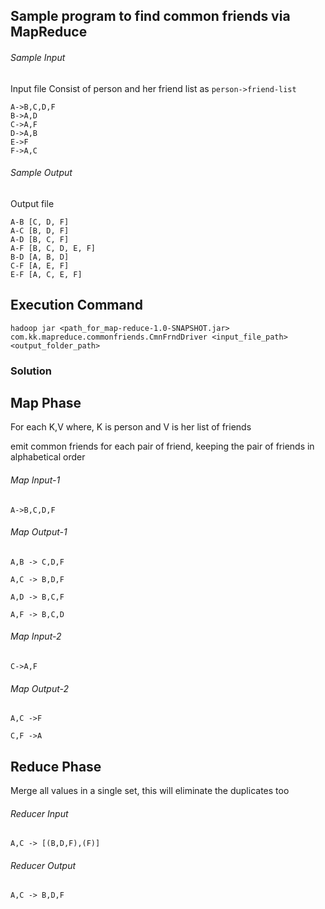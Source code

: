 
## Sample program to find common friends via MapReduce

###### Sample Input
Input file Consist of person and her friend list as `person->friend-list`

```
A->B,C,D,F
B->A,D
C->A,F
D->A,B
E->F
F->A,C
```

###### Sample Output 
Output file
```
A-B	[C, D, F]
A-C	[B, D, F]
A-D	[B, C, F]
A-F	[B, C, D, E, F]
B-D	[A, B, D]
C-F	[A, E, F]
E-F	[A, C, E, F]
```


## Execution Command  
`hadoop jar <path_for_map-reduce-1.0-SNAPSHOT.jar> com.kk.mapreduce.commonfriends.CmnFrndDriver <input_file_path>  <output_folder_path>`


###  Solution


## Map Phase
For each K,V where, 
K is person 
 and V is her list of friends 

emit common friends for each pair of friend, keeping the pair of friends in alphabetical order

######  Map Input-1 
```
A->B,C,D,F
```

###### Map Output-1
```
A,B -> C,D,F

A,C -> B,D,F

A,D -> B,C,F

A,F -> B,C,D
```

 
######  Map Input-2 
```
C->A,F
```
######  Map Output-2

```
A,C ->F

C,F ->A
```

## Reduce Phase
Merge all values in a single set, this will eliminate the duplicates too

######  Reducer Input
```
A,C -> [(B,D,F),(F)]
```

######  Reducer Output
```
A,C -> B,D,F
```












